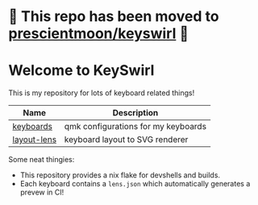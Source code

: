 # 🚧 This repo has been moved to [prescientmoon/keyswirl](https://github.com/prescientmoon/keyswirl) 🚧
# Welcome to KeySwirl

This is my repository for lots of keyboard related things!

| Name                         | Description                         |
| ---------------------------- | ----------------------------------- |
| [keyboards](./keyboards/qmk) | qmk configurations for my keyboards |
| [layout-lens](./layout-lens) | keyboard layout to SVG renderer     |

Some neat thingies:

- This repository provides a nix flake for devshells and builds.
- Each keyboard contains a `lens.json` which automatically generates a prevew in CI!
